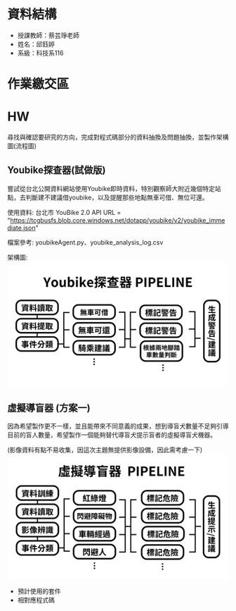 # 資料結構

 - 授課教師：蔡芸琤老師
 - 姓名：邱鈺婷
 - 系級：科技系116

# 作業繳交區


# HW
尋找與確認要研究的方向，完成對程式碼部分的資料抽換及問題抽換，並製作架構圖(流程圖)

  ## Youbike探查器(試做版) 
  
   嘗試從台北公開資料網站使用Youbike即時資料，特別觀察師大附近幾個特定站點，去判斷建不建議借youbike，以及提醒那些地點無車可借、無位可還。

   使用資料: 台北市 YouBike 2.0 API URL = "https://tcgbusfs.blob.core.windows.net/dotapp/youbike/v2/youbike_immediate.json"

   檔案參考: youbikeAgent.py、youbike_analysis_log.csv

   架構圖:
   ![image](https://github.com/MocuAcqu/1132Database/blob/main/Youbike%E6%8E%A2%E6%9F%A5%E5%99%A8.png)
   
  ## 虛擬導盲器 (方案一)
    
   因為希望製作更不一樣，並且能帶來不同意義的成果，想到導盲犬數量不足夠引導目前的盲人數量，希望製作一個能夠替代導盲犬提示盲者的虛擬導盲犬機器。

   (影像資料有點不易收集，因這次主題無提供影像設備，因此需考慮一下)
   ![image](https://github.com/MocuAcqu/1132Database/blob/main/%E8%99%9B%E6%93%AC%E5%B0%8E%E7%9B%B2%E5%99%A8.png)


 
- 預計使用的套件
- 相對應程式碼
